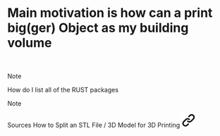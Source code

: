 # Main motivation is how can a print big(ger) Object as my building volume

&nbsp;
<!--- THis empty line is necessary for correct format -->
> [!NOTE]
> How do I list all of the RUST packages

>[!NOTE]
>Sources
>How to Split an STL File / 3D Model for 3D Printing [![alt text][1]](https://all3dp.com/2/how-to-split-3d-model-stl-file-for-3d-printing/?fbclid=IwAR1HeMFRqeDR4R99G87jLMZRBhvLtT_PVz1kKa9Pyico5f-xrYmnqq8VYdQ)

<!-- Link sign - Don't Found a better way :-( - You know a better method? - send me a email -->
[1]: ./img/link_symbol.svg
